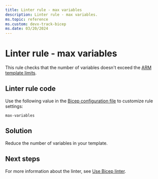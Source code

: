 ```yaml
---
title: Linter rule - max variables
description: Linter rule - max variables.
ms.topic: reference
ms.custom: devx-track-bicep
ms.date: 03/20/2024
---
```


# Linter rule - max variables

This rule checks that the number of variables doesn't exceed the [ARM template limits](../templates/best-practices.md#template-limits).

## Linter rule code

Use the following value in the [Bicep configuration file](bicep-config-linter.md) to customize rule settings:

`max-variables`

## Solution

Reduce the number of variables in your template.

## Next steps

For more information about the linter, see [Use Bicep linter](./linter.md).
